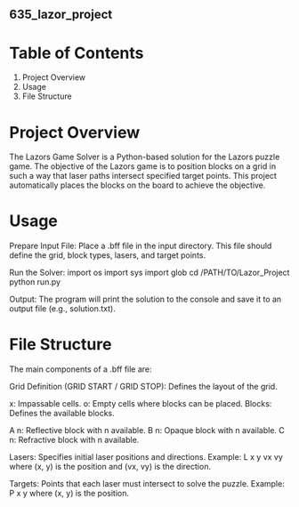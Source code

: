 ## 635_lazor_project

# Table of Contents
1. Project Overview
2. Usage
3. File Structure

# Project Overview
The Lazors Game Solver is a Python-based solution for the Lazors puzzle game. The objective of the Lazors game is to position blocks on a grid in such a way that laser paths intersect specified target points. This project automatically places the blocks on the board to achieve the objective.

# Usage
Prepare Input File:
Place a .bff file in the input directory. This file should define the grid, block types, lasers, and target points. 

Run the Solver:
import os
import sys
import glob
cd /PATH/TO/Lazor_Project
python run.py

Output:
The program will print the solution to the console and save it to an output file (e.g., solution.txt).

# File Structure
The main components of a .bff file are:

Grid Definition (GRID START / GRID STOP): Defines the layout of the grid.

x: Impassable cells.
o: Empty cells where blocks can be placed.
Blocks: Defines the available blocks.

A n: Reflective block with n available.
B n: Opaque block with n available.
C n: Refractive block with n available.

Lasers: Specifies initial laser positions and directions. Example:
L x y vx vy
where (x, y) is the position and (vx, vy) is the direction.

Targets: Points that each laser must intersect to solve the puzzle. Example:
P x y
where (x, y) is the position.
